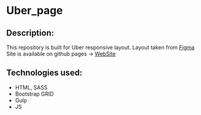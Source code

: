 # Uber_page
## Description:
This repository is built for Uber responsive layout.
Layout taken from [Figma](https://www.figma.com/file/ivgb9OfADjPvRowi32CSgY/UBER_course)<br/>
Site is available on github pages -> [WebSite](https://sunstanislav.github.io/uber_page/)<br/>
## Technologies used:
* HTML, SASS
* Bootstrap GRID
* Gulp
* JS
